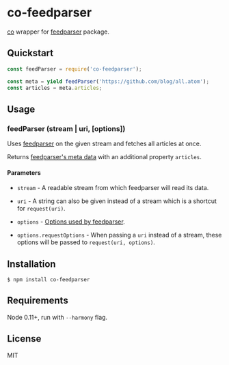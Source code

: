 co-feedparser
=============

[co](https://github.com/visionmedia/co) wrapper for [feedparser](https://github.com/danmactough/node-feedparser) package.



Quickstart
----------

```javascript
const feedParser = require('co-feedparser');

const meta = yield feedParser('https://github.com/blog/all.atom');
const articles = meta.articles;
```



Usage
--------

### feedParser (stream | uri, [options])

Uses [feedparser](https://github.com/danmactough/node-feedparser) on the given stream and fetches all articles at once.

Returns [feedparser's meta data](https://github.com/danmactough/node-feedparser#list-of-meta-properties) with an additional property `articles`.

#### Parameters

- `stream` - A readable stream from which feedparser will read its data.

- `uri` - A string can also be given instead of a stream which is a shortcut for `request(uri)`.

- `options` - [Options used by feedparser](https://github.com/danmactough/node-feedparser#options).

- `options.requestOptions` - When passing a `uri` instead of a stream, these options will be passed to `request(uri, options)`.



Installation
------------

	$ npm install co-feedparser



Requirements
------------

Node 0.11+, run with `--harmony` flag.



License
-------

MIT
